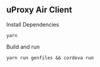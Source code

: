 ## uProxy Air Client

Install Dependencies

````
yarn
````

Build and run

````
yarn run genfiles && cordova run
````